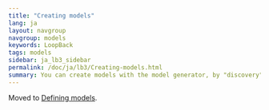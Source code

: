 ```yaml
---
title: "Creating models"
lang: ja
layout: navgroup
navgroup: models
keywords: LoopBack
tags: models
sidebar: ja_lb3_sidebar
permalink: /doc/ja/lb3/Creating-models.html
summary: You can create models with the model generator, by "discovery" from existing an existing database schema, and by instance introspection for non-relational data sources.
---
```


Moved to [Defining models](Defining-models.html).
